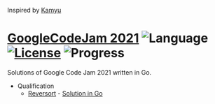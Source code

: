 Inspired by [Kamyu](https://github.com/kamyu104)

# [GoogleCodeJam 2021](https://codingcompetitions.withgoogle.com/codejam) ![Language](https://img.shields.io/badge/language-Go-orange.svg) [![License](https://img.shields.io/badge/license-MIT-blue.svg)](./LICENSE) ![Progress](https://img.shields.io/badge/progress-1%20%2F%2014-ff69b4.svg)

Solutions of Google Code Jam 2021 written in Go.

* Qualification
    * [Reversort](https://codingcompetitions.withgoogle.com/codejam/round/000000000043580a/00000000006d0a5c) - [Solution in Go](./qualification/reversort/reversort.go)